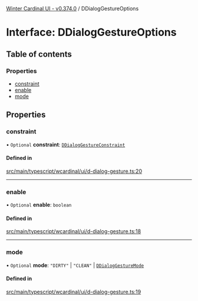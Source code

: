 [Winter Cardinal UI - v0.374.0](../index.md) / DDialogGestureOptions

# Interface: DDialogGestureOptions

## Table of contents

### Properties

- [constraint](DDialogGestureOptions.md#constraint)
- [enable](DDialogGestureOptions.md#enable)
- [mode](DDialogGestureOptions.md#mode)

## Properties

### constraint

• `Optional` **constraint**: [`DDialogGestureConstraint`](../index.md#ddialoggestureconstraint)

#### Defined in

[src/main/typescript/wcardinal/ui/d-dialog-gesture.ts:20](https://github.com/winter-cardinal/winter-cardinal-ui/blob/v0.310.1/src/main/typescript/wcardinal/ui/d-dialog-gesture.ts#L20)

___

### enable

• `Optional` **enable**: `boolean`

#### Defined in

[src/main/typescript/wcardinal/ui/d-dialog-gesture.ts:18](https://github.com/winter-cardinal/winter-cardinal-ui/blob/v0.310.1/src/main/typescript/wcardinal/ui/d-dialog-gesture.ts#L18)

___

### mode

• `Optional` **mode**: ``"DIRTY"`` \| ``"CLEAN"`` \| [`DDialogGestureMode`](../index.md#ddialoggesturemode-1)

#### Defined in

[src/main/typescript/wcardinal/ui/d-dialog-gesture.ts:19](https://github.com/winter-cardinal/winter-cardinal-ui/blob/v0.310.1/src/main/typescript/wcardinal/ui/d-dialog-gesture.ts#L19)
